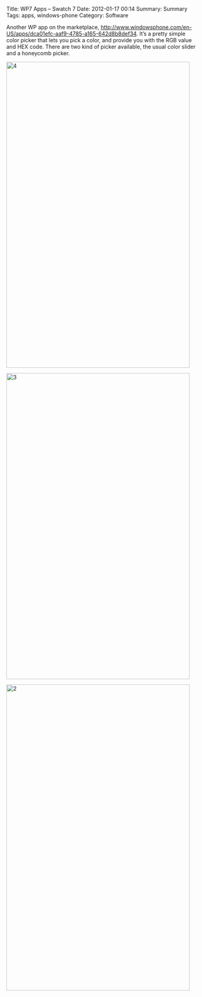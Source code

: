 Title: WP7 Apps – Swatch 7
Date: 2012-01-17 00:14
Summary: Summary
Tags: apps, windows-phone
Category: Software

Another WP app on the marketplace,
<http://www.windowsphone.com/en-US/apps/dca01efc-aaf9-4785-a165-642d8b8def34>.
It’s a pretty simple color picker that lets you pick a color, and provide you with the RGB value and HEX code. There are two kind of picker available, the usual color slider and a honeycomb picker.

<a href="http://www.flickr.com/photos/hendra2392/6720680373/" title="4 by p.hdra, on Flickr"><img src="http://farm8.staticflickr.com/7164/6720680373_4ddbfcb8ef_b.jpg" width="480" height="800" alt="4"></a>

<a href="http://www.flickr.com/photos/hendra2392/6720679391/" title="3 by p.hdra, on Flickr"><img src="http://farm8.staticflickr.com/7155/6720679391_a66aaf368d_b.jpg" width="480" height="800" alt="3"></a>

<a href="http://www.flickr.com/photos/hendra2392/6720678217/" title="2 by p.hdra, on Flickr"><img src="http://farm8.staticflickr.com/7031/6720678217_b76d9c449a_b.jpg" width="480" height="800" alt="2"></a>
